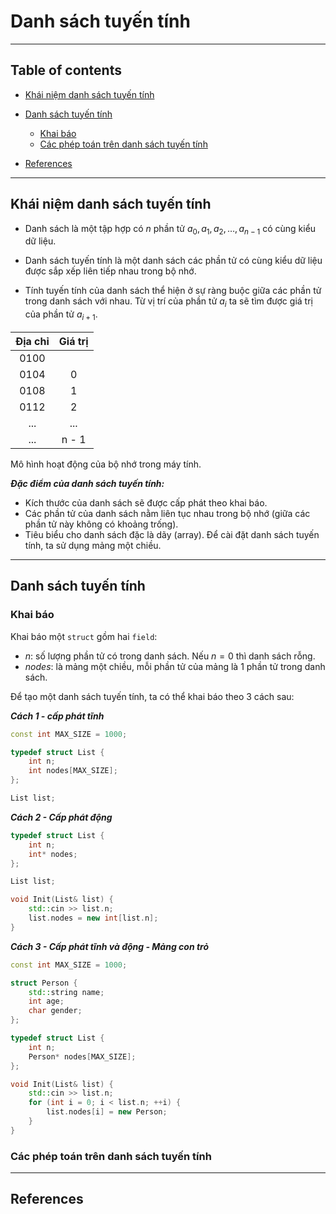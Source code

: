 
# Danh sách tuyến tính

---

## Table of contents

- [Khái niệm danh sách tuyến tính](#khái-niệm-danh-sách-tuyến-tính)
- [Danh sách tuyến tính](#danh-sách-tuyến-tính)

    - [Khai báo](#khai-báo)
    - [Các phép toán trên danh sách tuyến tính](#các-phép-toán-trên-danh-sách-tuyến-tính)

- [References](#references)

---

## Khái niệm danh sách tuyến tính

- Danh sách là một tập hợp có $n$ phần tử $a_0, a_1, a_2, \ldots, a_{n - 1}$ có cùng kiểu dữ liệu.

- Danh sách tuyến tính là một danh sách các phần tử có cùng kiểu dữ liệu được sắp xếp liên tiếp nhau trong bộ nhớ.

- Tính tuyến tính của danh sách thể hiện ở sự ràng buộc giữa các phần tử trong danh sách với nhau. Từ vị trí của phần tử $a_i$ ta sẽ tìm được giá trị của phần tử $a_{i + 1}$.

<div id="memory-sample">

| Địa chỉ | Giá trị |
| :---: | :---: |
| 0100 |   |
| 0104 | 0 |
| 0108 | 1 |
| 0112 | 2 |
| ... | ... |
| ... | n - 1|

<p>
Mô hình hoạt động của bộ nhớ trong máy tính.
</p>

</div>

***Đặc điểm của danh sách tuyến tính:***

- Kích thước của danh sách sẽ được cấp phát theo khai báo.
- Các phần tử của danh sách nằm liên tục nhau trong bộ nhớ (giữa các phần tử này không có khoảng trống).
- Tiêu biểu cho danh sách đặc là dãy (array). Để cài đặt danh sách tuyến tính, ta sử dụng mảng một chiều.

---

## Danh sách tuyến tính

### Khai báo

Khai báo một `struct` gồm hai `field`:

- $n$: số lượng phần tử có trong danh sách. Nếu $n = 0$ thì danh sách rỗng.
- $nodes$: là mảng một chiều, mỗi phần tử của mảng là $1$ phần tử trong danh sách.

Để tạo một danh sách tuyến tính, ta có thể khai báo theo $3$ cách sau:

***Cách 1 - cấp phát tĩnh***

```cpp
const int MAX_SIZE = 1000;

typedef struct List {
    int n;
    int nodes[MAX_SIZE];
};

List list;
```

***Cách 2 - Cấp phát động***

```cpp
typedef struct List {
    int n;
    int* nodes;
};

List list;

void Init(List& list) {
    std::cin >> list.n;
    list.nodes = new int[list.n];
}
```

***Cách 3 - Cấp phát tĩnh và động - Mảng con trỏ***

```cpp
const int MAX_SIZE = 1000;

struct Person {
    std::string name;
    int age;
    char gender;
};

typedef struct List {
    int n;
    Person* nodes[MAX_SIZE];
};

void Init(List& list) {
    std::cin >> list.n;
    for (int i = 0; i < list.n; ++i) {
        list.nodes[i] = new Person;
    }
}
```

### Các phép toán trên danh sách tuyến tính

---

## References



